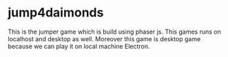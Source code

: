 # jump4daimonds
This is the jumper game which is build using phaser js. This games runs on localhost and desktop as well. Moreover this game is desktop game because we can play it on local machine Electron.
